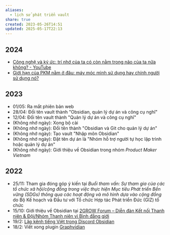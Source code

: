 ```yaml
---
aliases:
  - lịch sử phát triển vault
share: true
created: 2023-05-26T14:51
updated: 2025-05-17T22:13
---
```

## 2024
- [Công nghệ và ký ức: trí nhớ của ta có còn nằm trong não của ta nữa không? - YouTube](https://www.youtube.com/watch?v=anEPsQCBPKI)
- [Giới hạn của PKM nằm ở đâu: máy móc mình sử dụng hay chính người sử dụng nó?](https://www.youtube.com/watch?v=DIKNl3nVSxw)

## 2023
- 01/05: Ra mắt phiên bản web
- 28/04: Đổi tên vault thành "Obsidian, quản lý dự án và công cụ nghĩ" 
- 12/04: Đổi tên vault thành "Quản lý dự án và công cụ nghĩ" 
- (Không nhớ ngày): Xong bộ cài
- (Không nhớ ngày): Đổi tên thành "Obsidian và Git cho quản lý dự án" 
- (Không nhớ ngày): Tạo vault "Nhập môn Obsidian" 
- (Không nhớ ngày): Đặt tên dự án là "Nhóm hỗ trợ người tự học lập trình hoặc quản lý dự án"  
- (Không nhớ ngày): Giới thiệu về Obsidian trong nhóm *Product Maker Vietnam*

## 2022
- 25/11: Tham gia đóng góp ý kiến tại *Buổi tham vấn: Sự tham gia của các tổ chức xã hội/cộng đồng trong việc thực hiện Mục tiêu Phát triển Bền vững (SDGs) thông qua các hoạt động và mô hình dựa vào cộng đồng* do Bộ Kế hoạch và Đầu tư với Tổ chức Hợp tác Phát triển Đức (GIZ) tổ chức
- 15/10: Giới thiệu về Obsidian tại [2GROW Forum – Diễn đàn Kết nối Thanh niên & Đội/Nhóm Thanh niên vì Bình đẳng giới](https://www.facebook.com/events/472983171387474/472983181387473/?active_tab=about "2GROW Forum: Kết nối - Giao thoa | Facebook")
- 19/2: [Lập kênh tiếng Việt trong Discord Obsidian](https://discord.com/channels/686053708261228577/694233507500916796/944542788995923989)
- 18/2: Viết xong plugin [Graphvidian](https://forum.obsidian.md/t/graphviz-and-hierarchical-graph-layout-a-review-and-plugin-proposal/31596/2?u=ooker)

